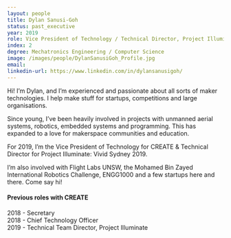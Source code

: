 ```yaml
---
layout: people
title: Dylan Sanusi-Goh
status: past_executive
year: 2019
role: Vice President of Technology / Technical Director, Project Illuminate
index: 2
degree: Mechatronics Engineering / Computer Science
image: /images/people/DylanSanusiGoh_Profile.jpg
email:
linkedin-url: https://www.linkedin.com/in/dylansanusigoh/
---
```

Hi! I’m Dylan, and I’m experienced and passionate about all sorts of maker technologies.
I help make stuff for startups, competitions and large organisations. <br>

Since young, I’ve been heavily involved in projects with unmanned aerial systems, robotics, embedded systems and programming. This has expanded to a love for makerspace communities and education. <br>

For 2019, I’m the Vice President of Technology for CREATE & Technical Director for Project Illuminate: Vivid Sydney 2019. <br>

I’m also involved with Flight Labs UNSW, the Mohamed Bin Zayed International Robotics Challenge, ENGG1000 and a few startups here and there. Come say hi!
<h4>Previous roles with CREATE</h4>
2018 - Secretary<br>
2018 - Chief Technology Officer<br>
2019 - Technical Team Director, Project Illuminate
